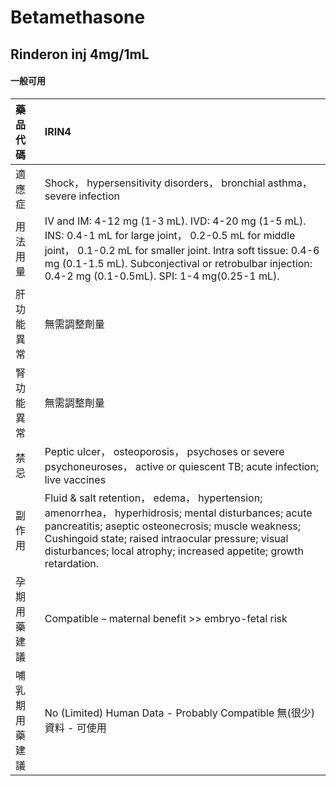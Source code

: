 # Betamethasone

## Rinderon inj 4mg/1mL

#### 一般可用

| 藥品代碼       | IRIN4                                                                                                                                                                                                                                                                                  |
|:---------------|:---------------------------------------------------------------------------------------------------------------------------------------------------------------------------------------------------------------------------------------------------------------------------------------|
| 適應症         | Shock， hypersensitivity disorders， bronchial asthma， severe infection                                                                                                                                                                                                               |
| 用法用量       | IV and IM: 4-12 mg (1-3 mL). IVD: 4-20 mg (1-5 mL). INS: 0.4-1 mL for large joint， 0.2-0.5 mL for middle joint， 0.1-0.2 mL for smaller joint. Intra soft tissue: 0.4-6 mg (0.1-1.5 mL). Subconjectival or retrobulbar injection: 0.4-2 mg (0.1-0.5mL). SPI: 1-4 mg(0.25-1 mL).       |
| 肝功能異常     | 無需調整劑量                                                                                                                                                                                                                                                                           |
| 腎功能異常     | 無需調整劑量                                                                                                                                                                                                                                                                           |
| 禁忌           | Peptic ulcer， osteoporosis， psychoses or severe psychoneuroses， active or quiescent TB; acute infection; live vaccines                                                                                                                                                              |
| 副作用         | Fluid & salt retention， edema， hypertension; amenorrhea， hyperhidrosis; mental disturbances; acute pancreatitis; aseptic osteonecrosis; muscle weakness; Cushingoid state; raised intraocular pressure; visual disturbances; local atrophy; increased appetite; growth retardation. |
| 孕期用藥建議   | Compatible – maternal benefit >> embryo-fetal risk                                                                                                                                                                                                                                     |
| 哺乳期用藥建議 | No (Limited) Human Data - Probably Compatible 無(很少)資料 - 可使用                                                                                                                                                                                                                    |


